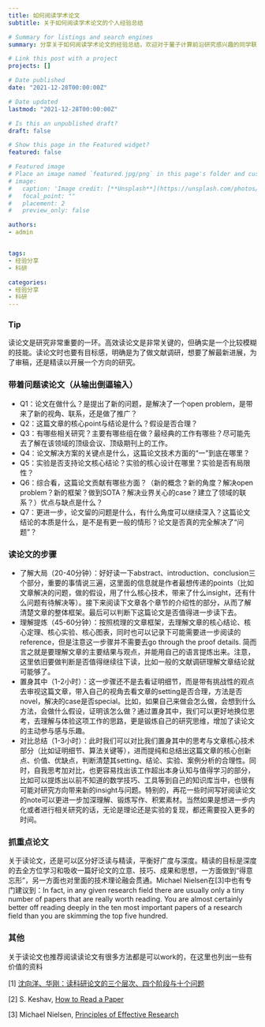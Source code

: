 ```yaml
---
title: 如何阅读学术论文
subtitle: 关于如何阅读学术论文的个人经验总结

# Summary for listings and search engines
summary: 分享关于如何阅读学术论文的经验总结，欢迎对于量子计算前沿研究感兴趣的同学联系我。

# Link this post with a project
projects: []

# Date published
date: "2021-12-28T00:00:00Z"

# Date updated
lastmod: "2021-12-28T00:00:00Z"

# Is this an unpublished draft?
draft: false

# Show this page in the Featured widget?
featured: false

# Featured image
# Place an image named `featured.jpg/png` in this page's folder and customize its options here.
# image:
#   caption: 'Image credit: [**Unsplash**](https://unsplash.com/photos/CpkOjOcXdUY)'
#   focal_point: ""
#   placement: 2
#   preview_only: false

authors:
- admin


tags:
- 经验分享
- 科研

categories:
- 经验分享
- 科研
---
```


 

### Tip
读论文是研究非常重要的一环。高效读论文是非常关键的，但确实是一个比较模糊的技能。读论文时也要有目标感，明确是为了做文献调研，想要了解最新进展，为了审稿，还是精读以开展一个方向的研究。

### 带着问题读论文（从输出倒逼输入）

- Q1：论文在做什么？是提出了新的问题，是解决了一个open problem，是带来了新的视角、联系，还是做了推广？
- Q2：这篇文章的核心point与结论是什么？假设是否合理？
- Q3：有哪些相关研究？主要有哪些组在做？最经典的工作有哪些？尽可能先去了解在该领域的顶级会议、顶级期刊上的工作。
- Q4：论文解决方案的关键点是什么，这篇论文技术方面的“一”到底在哪里？
- Q5：实验是否支持论文核心结论？实验的核心设计在哪里？实验是否有局限性？
- Q6：综合看，这篇论文贡献有哪些方面？（新的概念？新的角度？解决open problem？新的框架？做到SOTA？解决业界关心的case？建立了领域的联系？）优点与缺点是什么？
- Q7：更进一步，论文留的问题是什么，有什么角度可以继续深入？这篇论文结论的本质是什么，是不是有更一般的情形？论文是否真的完全解决了“问题”？

### 读论文的步骤

- 了解大局（20-40分钟）：好好读一下abstract、introduction、conclusion三个部分，重要的事情说三遍，这里面的信息就是作者最想传递的points（比如文章解决的问题，做的假设，用了什么核心技术，带来了什么insight，还有什么问题有待解决等）。接下来阅读下文章各个章节的介绍性的部分，从而了解清楚文章的整体框架。最后可以判断下这篇论文是否值得进一步读下去。
- 理解提炼（45-60分钟）：按照梳理的文章框架，去理解文章的核心结论、核心定理、核心实验、核心图表，同时也可以记录下可能需要进一步阅读的reference，但是注意这一步骤并不需要去go through the proof details. 简而言之就是要理解文章的主要结果与观点，并能用自己的语言提炼出来。注意，这里依旧要做判断是否值得继续往下读，比如一般的文献调研理解文章结论就可能够了。
- 置身其中（1-2小时）：这一步骤还不是去看证明细节，而是带有挑战性的观点去审视这篇文章，带入自己的视角去看文章的setting是否合理，方法是否novel，解决的case是否special。比如，如果自己来做会怎么做，会想到什么方法，会做什么假设，证明该怎么做？通过置身其中，我们可以更好地换位思考，去理解与体验这项工作的思路，更是锻炼自己的研究思维，增加了读论文的主动参与感与乐趣。
- 对比总结（1-3小时）：此时我们可以对比我们置身其中的思考与文章核心技术部分（比如证明细节、算法关键等），进而提纯和总结出这篇文章的核心创新点、价值、优缺点，判断清楚其setting、结论、实验、案例分析的合理性。同时，自我思考加对比，也更容易找出该工作超出本身认知与值得学习的部分，比如可以提炼出以前不知道的数学技巧、工具等到自己的知识库当中，也很有可能对研究方向带来新的insight与问题。特别的，再花一些时间写好阅读论文的note可以更进一步加深理解、锻炼写作、积累素材。当然如果是想进一步内化或者进行相关研究的话，无论是理论还是实验的复现，都还需要投入更多的时间。

### 抓重点论文
关于读论文，还是可以区分好泛读与精读，平衡好广度与深度。精读的目标是深度的去全方位学习和吸收一篇好论文的立意、技巧、成果和思想，一方面做到“得意忘形”，另一方面也对里面的技术理论融会贯通。Michael Nielsen在[3]中也有专门建议到：In fact, in any given research field there are usually only a tiny number of papers that are really worth reading. You are almost certainly better off reading deeply in the ten most important papers of a research field than you are skimming the top five hundred.



### 其他

关于读论文也推荐阅读读论文有很多方法都是可以work的，在这里也列出一些有价值的资料

[1] [沈向洋、华刚：读科研论文的三个层次、四个阶段与十个问题](https://zhuanlan.zhihu.com/p/163227375)

[2] S. Keshav, [How to Read a Paper](https://link.zhihu.com/?target=http%3A//ccr.sigcomm.org/online/files/p83-keshavA.pdf)

[3] Michael Nielsen, [Principles of Effective Research](https://link.zhihu.com/?target=https%3A//michaelnielsen.org/blog/principles-of-effective-research/)
